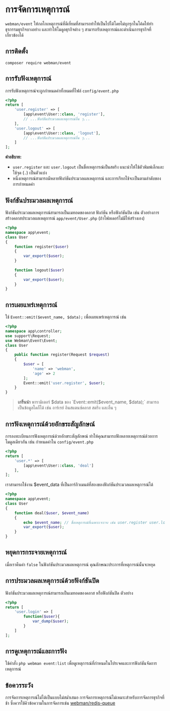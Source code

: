 # การจัดการเหตุการณ์

`webman/event` ให้กลไกเหตุการณ์ที่ดีเยี่ยมที่สามารถทำให้เป็นไปได้โดยไม่บุกรุกในโค้ดให้ทำธุรกรรมธุรกิจบางอย่าง และทำให้โมดูลธุรกิจต่าง ๆ สามารถรับเหตุการณ์และดำเนินการธุรกิจที่เกี่ยวข้องได้

## การติดตั้ง

`composer require webman/event`

## การรับฟังเหตุการณ์

การรับฟังเหตุการณ์จะถูกกำหนดค่าทั้งหมดที่ไฟล์ `config/event.php`
```php
<?php
return [
    'user.register' => [
        [app\event\User::class, 'register'],
        // ...ฟังก์ชันประมวลผลเหตุการณ์อื่น ๆ...
    ],
    'user.logout' => [
        [app\event\User::class, 'logout'],
        // ...ฟังก์ชันประมวลผลเหตุการณ์อื่น ๆ...
    ]
];
```
**คำอธิบาย:**
- `user.register` และ `user.logout` เป็นชื่อเหตุการณ์เป็นสตริง แนะนำให้ใช้ตัวพิมพ์เล็กและใช้จุด (`.`) เป็นตัวแบ่ง
- หนึ่งเหตุการณ์สามารถมีหลายฟังก์ชันประมวลผลเหตุการณ์ และการเรียกใช้จะเป็นตามลำดับของการกำหนดค่า

## ฟังก์ชันประมวลผลเหตุการณ์

ฟังก์ชันประมวลผลเหตุการณ์สามารถเป็นเมทอดของคลาส ฟังก์ชัน หรือฟังก์ชันปิด เช่น
ตัวอย่างการสร้างคลาสประมวลผลเหตุการณ์ `app/event/User.php` (ถ้าโฟลเดอร์ไม่มีให้สร้างเอง)
```php
<?php
namespace app\event;
class User
{
    function register($user)
    {
        var_export($user);
    }
 
    function logout($user)
    {
        var_export($user);
    }
}
```

## การเผยแพร่เหตุการณ์

ใช้ `Event::emit($event_name, $data);` เพื่อเผยแพร่เหตุการณ์ เช่น
```php
<?php
namespace app\controller;
use support\Request;
use Webman\Event\Event;
class User
{
    public function register(Request $request)
    {
        $user = [
            'name' => 'webman',
            'age' => 2
        ];
        Event::emit('user.register', $user);
    }
}
```

> **เกริ่นนำ**
> พารามิเตอร์ $data ของ `Event::emit($event_name, $data);` สามารถเป็นข้อมูลใดก็ได้ เช่น อาร์เรย์ อินสแตนซ์คลาส สตริง และอื่น ๆ

## การฟังเหตุการณ์ด้วยอักขระสัญลักษณ์

การลงทะเบียนการฟังเหตุการณ์ด้วยอักขระสัญลักษณ์ ทำให้คุณสามารถฟังหลายเหตุการณ์ด้วยการโมดูลเดียวกัน เช่น กำหนดค่าใน `config/event.php`
```php
<?php
return [
    'user.*' => [
        [app\event\User::class, 'deal']
    ],
];
```
เราสามารถใช้งาน $event_data ที่เป็นอาร์กิวเมนต์ที่สองของฟังก์ชันประมวลผลเหตุการณ์ได้
```php
<?php
namespace app\event;
class User
{
    function deal($user, $event_name)
    {
        echo $event_name; // ชื่อเหตุการณ์ที่เฉพาะเจาะจง เช่น user.register user.logout และอื่น ๆ
        var_export($user);
    }
}
```

## หยุดการกระจายเหตุการณ์

เมื่อเราคืนค่า `false` ในฟังก์ชันประมวลผลเหตุการณ์ คุณลักษณะประการที่เหตุการณ์นั้นจะหยุด

##  การประมวลผลเหตุการณ์ด้วยฟังก์ชันปิด

ฟังก์ชันประมวลผลเหตุการณ์สามารถเป็นเมทอดของคลาส หรือฟังก์ชันปิด ตัวอย่าง
```php
<?php
return [
    'user.login' => [
        function($user){
            var_dump($user);
        }
    ]
];
```

##  การดูเหตุการณ์และการฟัง

ใช้คำสั่ง `php webman event:list` เพื่อดูเหตุการณ์ที่กำหนดในโปรเจคและการฟังก์ชันจัดการเหตุการณ์

##  ข้อควรระวัง

การจัดการเหตุการณ์ไม่ได้เป็นแบบไม่สม่ำเสมอ การจัดการเหตุการณ์ไม่เหมาะสำหรับการจัดการธุรกิจที่ช้า ซึ่งควรใช้คิวข้อความในการจัดการเช่น [webman/redis-queue](https://www.workerman.net/plugin/12)
